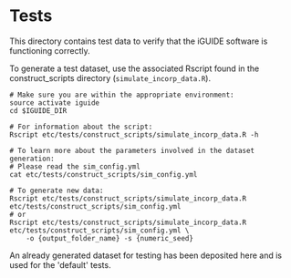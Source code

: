 # Tests
This directory contains test data to verify that the iGUIDE software is functioning correctly.

To generate a test dataset, use the associated Rscript found in the construct_scripts directory (`simulate_incorp_data.R`). 

```
# Make sure you are within the appropriate environment:
source activate iguide
cd $IGUIDE_DIR

# For information about the script:
Rscript etc/tests/construct_scripts/simulate_incorp_data.R -h

# To learn more about the parameters involved in the dataset generation:
# Please read the sim_config.yml
cat etc/tests/construct_scripts/sim_config.yml

# To generate new data:
Rscript etc/tests/construct_scripts/simulate_incorp_data.R etc/tests/construct_scripts/sim_config.yml
# or
Rscript etc/tests/construct_scripts/simulate_incorp_data.R etc/tests/construct_scripts/sim_config.yml \
    -o {output_folder_name} -s {numeric_seed}
```

An already generated dataset for testing has been deposited here and is used for the 'default' tests.

